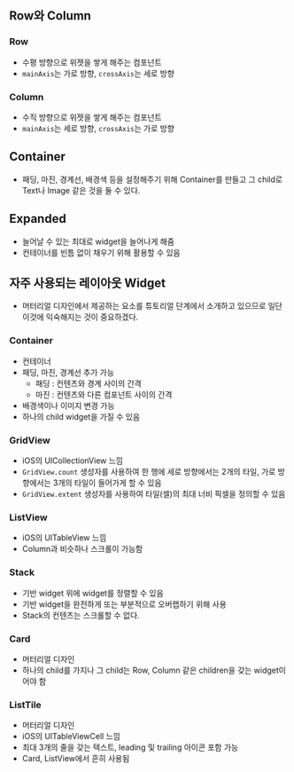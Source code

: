 ## Row와 Column

### Row

- 수평 방향으로 위젯을 쌓게 해주는 컴포넌트
- `mainAxis`는 가로 방향, `crossAxis`는 세로 방향

### Column

- 수직 방향으로 위젯을 쌓게 해주는 컴포넌트
- `mainAxis`는 세로 방향, `crossAxis`는 가로 방향

## Container

- 패딩, 마진, 경계선, 배경색 등을 설정해주기 위해 Container를 만들고 그 child로 Text나 Image 같은 것을 둘 수 있다.

## Expanded

- 늘어날 수 있는 최대로 widget을 늘어나게 해줌
- 컨테이너를 빈틈 없이 채우기 위해 활용할 수 있음

## 자주 사용되는 레이아웃 Widget

- 머터리얼 디자인에서 제공하는 요소를 튜토리얼 단계에서 소개하고 있으므로 일단 이것에 익숙해지는 것이 중요하겠다.

### Container

- 컨테이너
- 패딩, 마진, 경계선 추가 가능
  - 패딩 : 컨텐츠와 경계 사이의 간격
  - 마진 : 컨텐츠와 다른 컴포넌트 사이의 간격
- 배경색이나 이미지 변경 가능
- 하나의 child widget을 가질 수 있음

### GridView

- iOS의 UICollectionView 느낌
- `GridView.count` 생성자를 사용하여 한 행에 세로 방향에서는 2개의 타일, 가로 방향에서는 3개의 타일이 들어가게 할 수 있음
- `GridView.extent` 생성자를 사용하여 타일(셀)의 최대 너비 픽셀을 정의할 수 있음

### ListView

- iOS의 UITableView 느낌
- Column과 비슷하나 스크롤이 가능함

### Stack

- 기반 widget 위에 widget를 정렬할 수 있음
- 기반 widget을 완전하게 또는 부분적으로 오버랩하기 위해 사용
- Stack의 컨텐츠는 스크롤할 수 없다.

### Card

- 머터리얼 디자인
- 하나의 child를 가지나 그 child는 Row, Column 같은 children을 갖는 widget이어야 함

### ListTile

- 머터리얼 디자인
- iOS의 UITableViewCell 느낌
- 최대 3개의 줄을 갖는 텍스트, leading 및 trailing 아이콘 포함 가능
- Card, ListView에서 흔히 사용됨